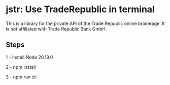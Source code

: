 # jstr: Use TradeRepublic in terminal

This is a library for the private API of the Trade Republic online brokerage. It is not affiliated with Trade Republic Bank GmbH.

## Steps

1 - Install Node 20.19.0

2 - npm install

3 - npm run cli
